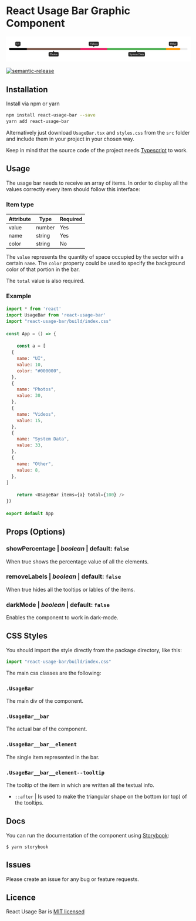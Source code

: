 # React Usage Bar Graphic Component

![React Usage Bar](example.png)

[![semantic-release](https://img.shields.io/badge/%20%20%F0%9F%93%A6%F0%9F%9A%80-semantic--release-e10079.svg)](https://github.com/semantic-release/semantic-release)

## Installation

Install via npm or yarn

```sh
npm install react-usage-bar --save
yarn add react-usage-bar
```

Alternatively just download `UsageBar.tsx` and `styles.css` from the `src` folder and include them in your project in your chosen way.

Keep in mind that the source code of the project needs [Typescript](https://www.typescriptlang.org/) to work.

## Usage

The usage bar needs to receive an array of items. In order to display all the values correctly every item should follow this interface:

### Item type

| Attribute | Type   | Required |
| --------- | ------ | -------- |
| value     | number | Yes      |
| name      | string | Yes      |
| color     | string | No       |

The `value` represents the quantity of space occupied by the sector with a certain `name`. The `color` property could be used to specify the background color of that portion in the bar.

The `total` value is also required.

### Example

```javascript
import * from 'react'
import UsageBar from 'react-usage-bar'
import "react-usage-bar/build/index.css"

const App = () => {

    const a = [
  {
    name: "UI",
    value: 10,
    color: "#000000",
  },
  {
    name: "Photos",
    value: 30,
  },
  {
    name: "Videos",
    value: 15,
  },
  {
    name: "System Data",
    value: 33,
  },
  {
    name: "Other",
    value: 8,
  },
]

    return <UsageBar items={a} total={100} />
})

export default App
```

## Props (Options)

### **showPercentage** | _boolean_ | default: `false`

When true shows the percentage value of all the elements.

### **removeLabels** | _boolean_ | default: `false`

When true hides all the tooltips or lables of the items.

### **darkMode** | _boolean_ | default: `false`

Enables the component to work in dark-mode.

## CSS Styles

You should import the style directly from the package directory, like this:

```javascript
import "react-usage-bar/build/index.css"
```

The main css classes are the following:

### `.UsageBar`

The main div of the component.

### `.UsageBar__bar`

The actual bar of the component.

### `.UsageBar__bar__element`

The single item represented in the bar.

### `.UsageBar__bar__element--tooltip`

The tooltip of the item in which are written all the textual info.

- `::after` | Is used to make the triangular shape on the bottom (or top) of the tooltips.

## Docs

You can run the documentation of the component using [Storybook](https://storybook.js.org/):

```
$ yarn storybook
```

## Issues

Please create an issue for any bug or feature requests.

## Licence

React Usage Bar is [MIT licensed](https://github.com/ChrisUser/react-usage-bar/blob/master/LICENSE)
